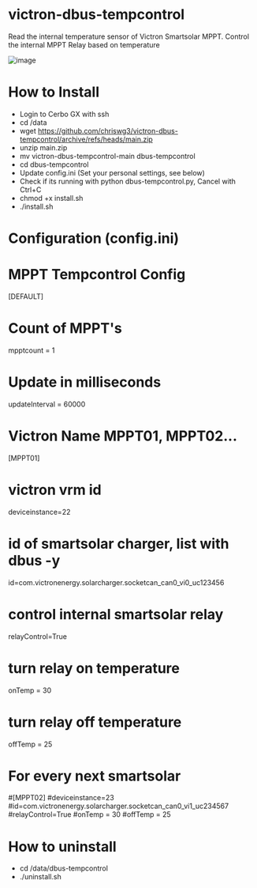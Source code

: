 # victron-dbus-tempcontrol
Read the internal temperature sensor of Victron Smartsolar MPPT. Control  the internal MPPT Relay based on temperature

![image](https://github.com/user-attachments/assets/3bd7e905-d8f1-4134-b754-f911eac05de0)


# How to Install

- Login to Cerbo GX with ssh
- cd /data
- wget https://github.com/chriswg3/victron-dbus-tempcontrol/archive/refs/heads/main.zip
- unzip main.zip
- mv victron-dbus-tempcontrol-main dbus-tempcontrol
- cd dbus-tempcontrol
- Update config.ini (Set your personal settings, see below)
- Check if its running with python dbus-tempcontrol.py, Cancel with Ctrl+C
- chmod +x install.sh
- ./install.sh




# Configuration (config.ini)

# MPPT Tempcontrol Config
[DEFAULT]
# Count of MPPT's
mpptcount = 1
# Update in milliseconds
updateInterval = 60000

# Victron Name MPPT01, MPPT02...
[MPPT01]
# victron vrm id
deviceinstance=22
# id of smartsolar charger, list with dbus -y
id=com.victronenergy.solarcharger.socketcan_can0_vi0_uc123456
# control internal smartsolar relay
relayControl=True
# turn relay on temperature
onTemp = 30
# turn relay off temperature
offTemp = 25

# For every next smartsolar

#[MPPT02]
#deviceinstance=23
#id=com.victronenergy.solarcharger.socketcan_can0_vi1_uc234567
#relayControl=True
#onTemp = 30
#offTemp = 25

# How to uninstall

- cd /data/dbus-tempcontrol
- ./uninstall.sh

